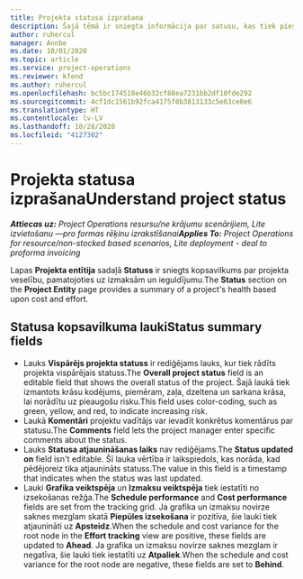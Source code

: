 ```yaml
---
title: Projekta statusa izprašana
description: Šajā tēmā ir sniegta informācija par satusu, kas tiek piešķirts projektiem programmā Dynamics 365 Project Operations.
author: ruhercul
manager: Annbe
ms.date: 10/01/2020
ms.topic: article
ms.service: project-operations
ms.reviewer: kfend
ms.author: ruhercul
ms.openlocfilehash: bc5bc174518e46b32cf88ea7231bb2df10fde292
ms.sourcegitcommit: 4cf1dc1561b92fca4175f0b3813133c5e63ce8e6
ms.translationtype: HT
ms.contentlocale: lv-LV
ms.lasthandoff: 10/28/2020
ms.locfileid: "4127302"
---
```

# <a name="understand-project-status"></a><span data-ttu-id="d6092-103">Projekta statusa izprašana</span><span class="sxs-lookup"><span data-stu-id="d6092-103">Understand project status</span></span>

<span data-ttu-id="d6092-104">_**Attiecas uz:** Project Operations resursu/ne krājumu scenārijiem, Lite izvietošanu —pro formas rēķinu izrakstīšanai_</span><span class="sxs-lookup"><span data-stu-id="d6092-104">_**Applies To:** Project Operations for resource/non-stocked based scenarios, Lite deployment - deal to proforma invoicing_</span></span>


<span data-ttu-id="d6092-105">Lapas **Projekta entītija** sadaļā **Statuss** ir sniegts kopsavilkums par projekta veselību, pamatojoties uz izmaksām un ieguldījumu.</span><span class="sxs-lookup"><span data-stu-id="d6092-105">The **Status** section on the **Project Entity** page provides a summary of a project's health based upon cost and effort.</span></span>


## <a name="status-summary-fields"></a><span data-ttu-id="d6092-106">Statusa kopsavilkuma lauki</span><span class="sxs-lookup"><span data-stu-id="d6092-106">Status summary fields</span></span>

- <span data-ttu-id="d6092-107">Lauks **Vispārējs projekta statuss** ir rediģējams lauks, kur tiek rādīts projekta vispārējais statuss.</span><span class="sxs-lookup"><span data-stu-id="d6092-107">The **Overall project status** field is an editable field that shows the overall status of the project.</span></span> <span data-ttu-id="d6092-108">Šajā laukā tiek izmantots krāsu kodējums, piemēram, zaļa, dzeltena un sarkana krāsa, lai norādītu uz pieaugošu risku.</span><span class="sxs-lookup"><span data-stu-id="d6092-108">This field uses color-coding, such as green, yellow, and red, to indicate increasing risk.</span></span> 
- <span data-ttu-id="d6092-109">Laukā **Komentāri** projektu vadītājs var ievadīt konkrētus komentārus par statusu.</span><span class="sxs-lookup"><span data-stu-id="d6092-109">The **Comments** field lets the project manager enter specific comments about the status.</span></span> 
- <span data-ttu-id="d6092-110">Lauks **Statusa atjaunināšanas laiks** nav rediģējams.</span><span class="sxs-lookup"><span data-stu-id="d6092-110">The **Status updated on** field isn't editable.</span></span> <span data-ttu-id="d6092-111">Šī lauka vērtība ir laikspiedols, kas norāda, kad pēdējoreiz tika atjaunināts statuss.</span><span class="sxs-lookup"><span data-stu-id="d6092-111">The value in this field is a timestamp that indicates when the status was last updated.</span></span>
- <span data-ttu-id="d6092-112">Lauki **Grafika veiktspēja** un **Izmaksu veiktspēja** tiek iestatīti no izsekošanas režģa.</span><span class="sxs-lookup"><span data-stu-id="d6092-112">The **Schedule performance** and **Cost performance** fields are set from the tracking grid.</span></span> <span data-ttu-id="d6092-113">Ja grafika un izmaksu novirze saknes mezglam skatā **Piepūles izsekošana** ir pozitīva, šie lauki tiek atjaunināti uz **Apsteidz**.</span><span class="sxs-lookup"><span data-stu-id="d6092-113">When the schedule and cost variance for the root node in the **Effort tracking** view are positive, these fields are updated to **Ahead**.</span></span> <span data-ttu-id="d6092-114">Ja grafika un izmaksu novirze saknes mezglam ir negatīva, šie lauki tiek iestatīti uz **Atpaliek**.</span><span class="sxs-lookup"><span data-stu-id="d6092-114">When the schedule and cost variance for the root node are negative, these fields are set to **Behind**.</span></span>
